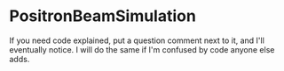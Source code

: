 # PositronBeamSimulation
If you need code explained, put a question comment next to it, and I'll eventually notice.
I will do the same if I'm confused by code anyone else adds.
